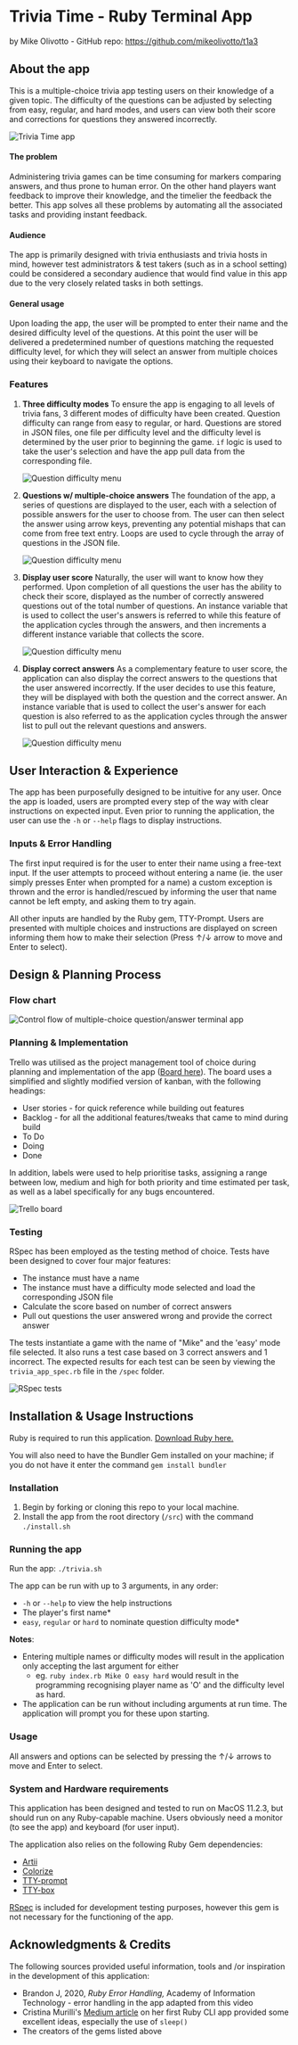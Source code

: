 # Trivia Time - Ruby Terminal App

by Mike Olivotto - GitHub repo: https://github.com/mikeolivotto/t1a3

## About the app

This is a multiple-choice trivia app testing users on their knowledge of a given topic. The difficulty of the questions can be adjusted by selecting from easy, regular, and hard modes, and users can view both their score and corrections for questions they answered incorrectly.

![Trivia Time app](./docs/trivia_time.png)

#### The problem

Administering trivia games can be time consuming for markers comparing answers, and thus prone to human error. On the other hand players want feedback to improve their knowledge, and the timelier the feedback the better. This app solves all these problems by automating all the associated tasks and providing instant feedback.

#### Audience

The app is primarily designed with trivia enthusiasts and trivia hosts in mind, however test administrators & test takers (such as in a school setting) could be considered a secondary audience that would find value in this app due to the very closely related tasks in both settings.

#### General usage

Upon loading the app, the user will be prompted to enter their name and the desired difficulty level of the questions. At this point the user will be delivered a predetermined number of questions matching the requested difficulty level, for which they will select an answer from multiple choices using their keyboard to navigate the options.

### Features

1. **Three difficulty modes**
   To ensure the app is engaging to all levels of trivia fans, 3 different modes of difficulty have been created. Question difficulty can range from easy to regular, or hard. Questions are stored in JSON files, one file per difficulty level and the difficulty level is determined by the user prior to beginning the game. `if` logic is used to take the user's selection and have the app pull data from the corresponding file.

   ![Question difficulty menu](./docs/difficulty.png)
   

2. **Questions w/ multiple-choice answers**
   The foundation of the app, a series of questions are displayed to the user, each with a selection of possible answers for the user to choose from. The user can then select the answer using arrow keys, preventing any potential mishaps that can come from free text entry.
   Loops are used to cycle through the array of questions in the JSON file.

   ![Question difficulty menu](./docs/question.png)
   

3. **Display user score**
   Naturally, the user will want to know how they performed. Upon completion of all questions the user has the ability to check their score, displayed as the number of correctly answered questions out of the total number of questions.
   An instance variable that is used to collect the user's answers is referred to while this feature of the application cycles through the answers, and then increments a different instance variable that collects the score.

   ![Question difficulty menu](./docs/score.png)
   

4. **Display correct answers**
   As a complementary feature to user score, the application can also display the correct answers to the questions that the user answered incorrectly. If the user decides to use this feature, they will be displayed with both the question and the correct answer.
   An instance variable that is used to collect the user's answer for each question is also referred to as the application cycles through the answer list to pull out the relevant questions and answers.

   ![Question difficulty menu](./docs/corrections.png)
   

## User Interaction & Experience

The app has been purposefully designed to be intuitive for any user. Once the app is loaded, users are prompted every step of the way with clear instructions on expected input. Even prior to running the application, the user can use the `-h` or `--help` flags to display instructions.

### Inputs & Error Handling

The first input required is for the user to enter their name using a free-text input. If the user attempts to proceed without entering a name (ie. the user simply presses Enter when prompted for a name) a custom exception is thrown and the error is handled/rescued by informing the user that name cannot be left empty, and asking them to try again.

All other inputs are handled by the Ruby gem, TTY-Prompt. Users are presented with multiple choices and instructions are displayed on screen informing them how to make their selection (Press ↑/↓ arrow to move and Enter to select).

## Design & Planning Process

### Flow chart

![Control flow of multiple-choice question/answer terminal app](./docs/terminal_app_flowchart.png)





### Planning & Implementation

Trello was utilised as the project management tool of choice during planning and implementation of the app ([Board here](https://trello.com/b/6wkeTboD/terminal-app)). The board uses a simplified and slightly modified version of kanban, with the following headings:

- User stories - for quick reference while building out features
- Backlog - for all the additional features/tweaks that came to mind during build
- To Do
- Doing
- Done

In addition, labels were used to help prioritise tasks, assigning a range between low, medium and high for both priority and time estimated per task, as well as a label specifically for any bugs encountered.

![Trello board](./docs/trello.png)



### Testing

RSpec has been employed as the testing method of choice. Tests have been designed to cover four major features:

* The instance must have a name
* The instance must have a difficulty mode selected and load the corresponding JSON file
* Calculate the score based on number of correct answers
* Pull out questions the user answered wrong and provide the correct answer



The tests instantiate a game with the name of "Mike" and the 'easy' mode file selected. It also runs a test case based on 3 correct answers and 1 incorrect. The expected results for each test can be seen by viewing the `trivia_app_spec.rb` file in the `/spec` folder.



![RSpec tests](./docs/tests.png)



## Installation & Usage Instructions

Ruby is required to run this application. [Download Ruby here.](https://www.ruby-lang.org/en/downloads/) 

You will also need to have the Bundler Gem installed on your machine; if you do not have it enter the command `gem install bundler`

### Installation

1. Begin by forking or cloning this repo to your local machine.
2. Install the app from the root directory (`/src`) with the  command `./install.sh `

### Running the app

Run the app: `./trivia.sh`

The app can be run with up to 3 arguments, in any order:

- `-h` or `--help` to view the help instructions
- The player's first name*
- `easy`, `regular` or `hard` to nominate question difficulty mode*

**Notes**: 

- Entering multiple names or difficulty modes will result in the application only accepting the last argument for either 
  - eg. `ruby index.rb Mike O easy hard` would result in the programming recognising player name as 'O' and the difficulty level as hard.
- The application can be run without including arguments at run time. The application will prompt you for these upon starting.

###  Usage

All answers and options can be selected by pressing the ↑/↓ arrows to move and Enter to select.



### System and Hardware requirements

This application has been designed and tested to run on MacOS 11.2.3, but should run on any Ruby-capable machine. Users obviously need a monitor (to see the app) and keyboard (for user input).

The application also relies on the following Ruby Gem dependencies:

- [Artii](https://rubygems.org/gems/artii/versions/2.1.2)
- [Colorize](https://github.com/fazibear/colorize)
- [TTY-prompt](https://github.com/piotrmurach/tty-prompt)
- [TTY-box](https://github.com/piotrmurach/tty-box)



[RSpec](https://rspec.info/) is included for development testing purposes, however this gem is not necessary for the functioning of the app.



## Acknowledgments & Credits

The following sources provided useful information, tools and /or inspiration in the development of this application:

- Brandon J, 2020, *Ruby Error Handling,* Academy of Information Technology  - error handling in the app adapted from this video
- Cristina Murilli's [Medium article](https://medium.com/@cristina_9416/my-first-ruby-cli-app-8804058df294) on her first Ruby CLI app provided some excellent ideas, especially the use of `sleep()`
- The creators of the gems listed above